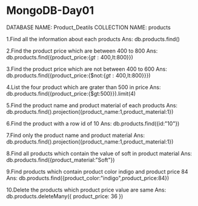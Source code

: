 # MongoDB-Day01
DATABASE NAME: Product_Deatils
COLLECTION NAME: products

1.Find all the information about each products
Ans: db.products.find()

2.Find the product price which are between 400 to 800
Ans: db.products.find({product_price:{$gt:400,$lt:800}})

3.Find the product price which are not between 400 to 600
Ans: db.products.find({product_price:{$not:{$gt:400,$lt:800}}})
  
4.List the four product which are grater than 500 in price 
Ans: db.products.find({product_price:{$gt:500}}).limit(4)

5.Find the product name and product material of each products
Ans: db.products.find().projection({product_name:1,product_material:1})

6.Find the product with a row id of 10
Ans: db.products.find({id:"10"}) 

7.Find only the product name and product material
Ans: db.products.find().projection({product_name:1,product_material:1})

8.Find all products which contain the value of soft in product material
Ans: db.products.find({product_material:"Soft"})

9.Find products which contain product color indigo  and product price 84
Ans: db.products.find({product_color:"indigo",product_price:84})

10.Delete the products which product price value are same
Ans: db.products.deleteMany({ product_price: 36 })
